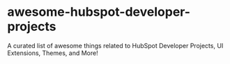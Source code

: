 # awesome-hubspot-developer-projects
A curated list of awesome things related to HubSpot Developer Projects, UI Extensions, Themes, and More!
